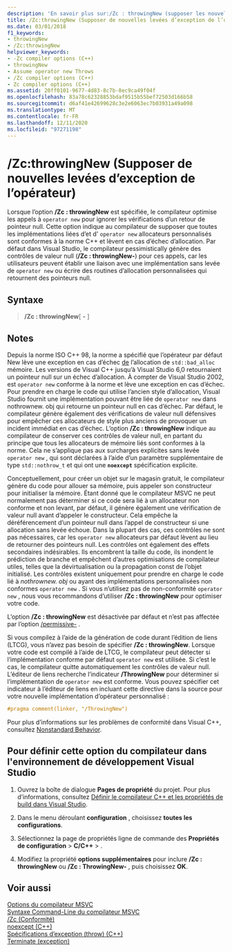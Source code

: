 ```yaml
---
description: 'En savoir plus sur:/Zc : throwingNew (supposer les nouvelles levées de l’opérateur)'
title: /Zc:throwingNew (Supposer de nouvelles levées d’exception de l’opérateur)
ms.date: 03/01/2018
f1_keywords:
- throwingNew
- /Zc:throwingNew
helpviewer_keywords:
- -Zc compiler options (C++)
- throwingNew
- Assume operator new Throws
- /Zc compiler options (C++)
- Zc compiler options (C++)
ms.assetid: 20ff0101-9677-4d83-8c7b-8ec9ca49f04f
ms.openlocfilehash: 83a78c62328853bdaf9515b55bef72503d166b58
ms.sourcegitcommit: d6af41e42699628c3e2e6063ec7b03931a49a098
ms.translationtype: MT
ms.contentlocale: fr-FR
ms.lasthandoff: 12/11/2020
ms.locfileid: "97271198"
---
```

# <a name="zcthrowingnew-assume-operator-new-throws"></a>/Zc:throwingNew (Supposer de nouvelles levées d’exception de l’opérateur)

Lorsque l’option **/Zc : throwingNew** est spécifiée, le compilateur optimise les appels à `operator new` pour ignorer les vérifications d’un retour de pointeur null. Cette option indique au compilateur de supposer que toutes les implémentations liées d’et d' `operator new` allocateurs personnalisés sont conformes à la norme C++ et lèvent en cas d’échec d’allocation. Par défaut dans Visual Studio, le compilateur pessimistically génère des contrôles de valeur null (**/Zc : throwingNew-**) pour ces appels, car les utilisateurs peuvent établir une liaison avec une implémentation sans levée de `operator new` ou écrire des routines d’allocation personnalisées qui retournent des pointeurs null.

## <a name="syntax"></a>Syntaxe

> **/Zc : throwingNew**[ **-** ]

## <a name="remarks"></a>Notes

Depuis la norme ISO C++ 98, la norme a spécifié que l’opérateur par défaut New lève une exception en cas d’échec [de](../../standard-library/new-operators.md#op_new) l’allocation de `std::bad_alloc` mémoire. Les versions de Visual C++ jusqu’à Visual Studio 6,0 retournaient un pointeur null sur un échec d’allocation. À compter de Visual Studio 2002, est `operator new` conforme à la norme et lève une exception en cas d’échec. Pour prendre en charge le code qui utilise l’ancien style d’allocation, Visual Studio fournit une implémentation pouvant être liée de `operator new` dans nothrownew. obj qui retourne un pointeur null en cas d’échec. Par défaut, le compilateur génère également des vérifications de valeur null défensives pour empêcher ces allocateurs de style plus anciens de provoquer un incident immédiat en cas d’échec. L’option **/Zc : throwingNew** indique au compilateur de conserver ces contrôles de valeur null, en partant du principe que tous les allocateurs de mémoire liés sont conformes à la norme. Cela ne s’applique pas aux surcharges explicites sans levée `operator new` , qui sont déclarées à l’aide d’un paramètre supplémentaire de type `std::nothrow_t` et qui ont une **`noexcept`** spécification explicite.

Conceptuellement, pour créer un objet sur le magasin gratuit, le compilateur génère du code pour allouer sa mémoire, puis appeler son constructeur pour initialiser la mémoire. Étant donné que le compilateur MSVC ne peut normalement pas déterminer si ce code sera lié à un allocateur non conforme et non levant, par défaut, il génère également une vérification de valeur null avant d’appeler le constructeur. Cela empêche la déréférencement d’un pointeur null dans l’appel de constructeur si une allocation sans levée échoue. Dans la plupart des cas, ces contrôles ne sont pas nécessaires, car les `operator new` allocateurs par défaut lèvent au lieu de retourner des pointeurs null. Les contrôles ont également des effets secondaires indésirables. Ils encombrent la taille du code, ils inondent le prédiction de branche et empêchent d’autres optimisations de compilateur utiles, telles que la dévirtualisation ou la propagation const de l’objet initialisé. Les contrôles existent uniquement pour prendre en charge le code lié à *nothrownew. obj* ou ayant des implémentations personnalisées non conformes `operator new` . Si vous n’utilisez pas de non-conformité `operator new` , nous vous recommandons d’utiliser **/Zc : throwingNew** pour optimiser votre code.

L’option **/Zc : throwingNew** est désactivée par défaut et n’est pas affectée par l’option [/permissive-](permissive-standards-conformance.md) .

Si vous compilez à l’aide de la génération de code durant l’édition de liens (LTCG), vous n’avez pas besoin de spécifier **/Zc : throwingNew**. Lorsque votre code est compilé à l’aide de LTCG, le compilateur peut détecter si l’implémentation conforme par défaut `operator new` est utilisée. Si c’est le cas, le compilateur quitte automatiquement les contrôles de valeur null. L’éditeur de liens recherche l’indicateur **/ThrowingNew** pour déterminer si l’implémentation de `operator new` est conforme. Vous pouvez spécifier cet indicateur à l’éditeur de liens en incluant cette directive dans la source pour votre nouvelle implémentation d’opérateur personnalisé :

```cpp
#pragma comment(linker, "/ThrowingNew")
```

Pour plus d’informations sur les problèmes de conformité dans Visual C++, consultez [Nonstandard Behavior](../../cpp/nonstandard-behavior.md).

## <a name="to-set-this-compiler-option-in-the-visual-studio-development-environment"></a>Pour définir cette option du compilateur dans l'environnement de développement Visual Studio

1. Ouvrez la boîte de dialogue **Pages de propriété** du projet. Pour plus d’informations, consultez [Définir le compilateur C++ et les propriétés de build dans Visual Studio](../working-with-project-properties.md).

1. Dans le menu déroulant **configuration** , choisissez **toutes les configurations**.

1. Sélectionnez la page de propriétés ligne de commande des **Propriétés de configuration**  >  **C/C++**  >   .

1. Modifiez la propriété **options supplémentaires** pour inclure **/Zc : throwingNew** ou **/Zc : ThrowingNew-** , puis choisissez **OK**.

## <a name="see-also"></a>Voir aussi

[Options du compilateur MSVC](compiler-options.md)<br/>
[Syntaxe Command-Line du compilateur MSVC](compiler-command-line-syntax.md)<br/>
[/Zc (Conformité)](zc-conformance.md)<br/>
[noexcept (C++)](../../cpp/noexcept-cpp.md)<br/>
[Spécifications d’exception (throw) (C++)](../../cpp/exception-specifications-throw-cpp.md)<br/>
[Terminate (exception)](../../standard-library/exception-functions.md#terminate)<br/>
